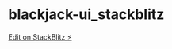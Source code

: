# blackjack-ui_stackblitz

[Edit on StackBlitz ⚡️](https://stackblitz.com/edit/stackblitz-starters-rqvfzw)